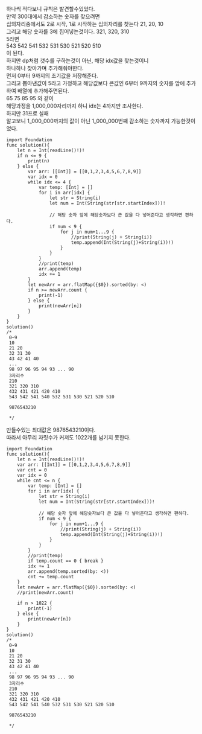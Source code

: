 하나씩 적다보니 규칙은 발견할수있었다.   
만약 300대에서 감소하는 숫자를 찾으려면   
십의자리중에서도 2로 시작, 1로 시작하는 십의자리를 찾는다 21, 20, 10   
그리고 해당 숫자를 3에 집어넣는것이다. 321, 320, 310   
5라면   
543 542 541 532 531 530 521 520 510   
이 된다.   
하지만 dp처럼 갯수를 구하는것이 아닌, 해당 idx값을 찾는것이니   
하나하나 찾아가며 추가해줘야한다.   
먼저 0부터 9까지의 초기값을 저장해준다.   
그리고 뽑아낸값이 5라고 가정하고 해당값보다 큰값인 6부터 9까지의 숫자를 앞에 추가하여 배열에 추가해주면된다.   
65 75 85 95 와 같이   
해당과정을 1,000,000자리까지 하니 idx는 4까지만 조사한다.   
하지만 31프로 실패   
알고보니 1_000_000까지의 값이 아닌 1_000_000번째 감소하는 숫자까지 가능한것이었다.   

```
import Foundation
func solution(){
    let n = Int(readLine()!)!
    if n <= 9 {
        print(n)
    } else {
        var arr: [[Int]] = [[0,1,2,3,4,5,6,7,8,9]]
        var idx = 0
        while idx <= 4 {
            var temp: [Int] = []
            for i in arr[idx] {
                let str = String(i)
                let num = Int(String(str[str.startIndex]))!
                
                // 해당 숫자 앞에 해당숫자보다 큰 값을 다 넣어준다고 생각하면 편하다.
                if num < 9 {
                    for j in num+1...9 {
                        //print(String(j) + String(i))
                        temp.append(Int(String(j)+String(i))!)
                    }
                }
            }
            //print(temp)
            arr.append(temp)
            idx += 1
        }
        let newArr = arr.flatMap({$0}).sorted(by: <)
        if n >= newArr.count {
            print(-1)
        } else {
            print(newArr[n])
        }
    }
}
solution()
/*
 0~9
 10
 21 20
 32 31 30
 43 42 41 40
 ...
 98 97 96 95 94 93 ... 90
 3자리수
 210
 321 320 310
 432 431 421 420 410
 543 542 541 540 532 531 530 521 520 510
 
 9876543210
 
 */

```
만들수있는 최대값은 9876543210이다.   
따라서 아무리 자릿수가 커져도 1022개를 넘기지 못한다.   

```
import Foundation
func solution(){
    let n = Int(readLine()!)!
    var arr: [[Int]] = [[0,1,2,3,4,5,6,7,8,9]]
    var cnt = 0
    var idx = 0
    while cnt <= n {
        var temp: [Int] = []
        for i in arr[idx] {
            let str = String(i)
            let num = Int(String(str[str.startIndex]))!
            
            // 해당 숫자 앞에 해당숫자보다 큰 값을 다 넣어준다고 생각하면 편하다.
            if num < 9 {
                for j in num+1...9 {
                    //print(String(j) + String(i))
                    temp.append(Int(String(j)+String(i))!)
                }
            }
        }
        //print(temp)
        if temp.count == 0 { break }
        idx += 1
        arr.append(temp.sorted(by: <))
        cnt += temp.count
    }
    let newArr = arr.flatMap({$0}).sorted(by: <)
    //print(newArr.count)
    
    if n > 1022 {
        print(-1)
    } else {
        print(newArr[n])
    }
}
solution()
/*
 0~9
 10
 21 20
 32 31 30
 43 42 41 40
 ...
 98 97 96 95 94 93 ... 90
 3자리수
 210
 321 320 310
 432 431 421 420 410
 543 542 541 540 532 531 530 521 520 510
 
 9876543210
 
 */

```
